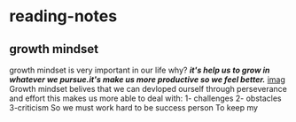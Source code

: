 # reading-notes
## growth mindset
growth mindset is very important in our life why? ***it's help us to grow in whatever we pursue.it's make us more productive so we feel better.***
[imag](https://static.dw.com/image/19392815_6.jpg)
Growth mindset belives that we can devloped ourself through perseverance and effort this makes us more able to deal with:
1- challenges
2- obstacles
3-criticism
So we must work hard to be success person
To keep my
